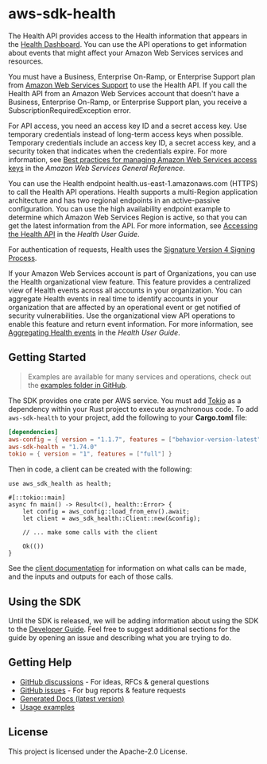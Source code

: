 # aws-sdk-health

The Health API provides access to the Health information that appears in the [Health Dashboard](https://health.aws.amazon.com/health/home). You can use the API operations to get information about events that might affect your Amazon Web Services services and resources.

You must have a Business, Enterprise On-Ramp, or Enterprise Support plan from [Amazon Web Services Support](http://aws.amazon.com/premiumsupport/) to use the Health API. If you call the Health API from an Amazon Web Services account that doesn't have a Business, Enterprise On-Ramp, or Enterprise Support plan, you receive a SubscriptionRequiredException error.

For API access, you need an access key ID and a secret access key. Use temporary credentials instead of long-term access keys when possible. Temporary credentials include an access key ID, a secret access key, and a security token that indicates when the credentials expire. For more information, see [Best practices for managing Amazon Web Services access keys](https://docs.aws.amazon.com/general/latest/gr/aws-access-keys-best-practices.html) in the _Amazon Web Services General Reference_.

You can use the Health endpoint health.us-east-1.amazonaws.com (HTTPS) to call the Health API operations. Health supports a multi-Region application architecture and has two regional endpoints in an active-passive configuration. You can use the high availability endpoint example to determine which Amazon Web Services Region is active, so that you can get the latest information from the API. For more information, see [Accessing the Health API](https://docs.aws.amazon.com/health/latest/ug/health-api.html) in the _Health User Guide_.

For authentication of requests, Health uses the [Signature Version 4 Signing Process](https://docs.aws.amazon.com/general/latest/gr/signature-version-4.html).

If your Amazon Web Services account is part of Organizations, you can use the Health organizational view feature. This feature provides a centralized view of Health events across all accounts in your organization. You can aggregate Health events in real time to identify accounts in your organization that are affected by an operational event or get notified of security vulnerabilities. Use the organizational view API operations to enable this feature and return event information. For more information, see [Aggregating Health events](https://docs.aws.amazon.com/health/latest/ug/aggregate-events.html) in the _Health User Guide_.

## Getting Started

> Examples are available for many services and operations, check out the
> [examples folder in GitHub](https://github.com/awslabs/aws-sdk-rust/tree/main/examples).

The SDK provides one crate per AWS service. You must add [Tokio](https://crates.io/crates/tokio)
as a dependency within your Rust project to execute asynchronous code. To add `aws-sdk-health` to
your project, add the following to your **Cargo.toml** file:

```toml
[dependencies]
aws-config = { version = "1.1.7", features = ["behavior-version-latest"] }
aws-sdk-health = "1.74.0"
tokio = { version = "1", features = ["full"] }
```

Then in code, a client can be created with the following:

```rust,no_run
use aws_sdk_health as health;

#[::tokio::main]
async fn main() -> Result<(), health::Error> {
    let config = aws_config::load_from_env().await;
    let client = aws_sdk_health::Client::new(&config);

    // ... make some calls with the client

    Ok(())
}
```

See the [client documentation](https://docs.rs/aws-sdk-health/latest/aws_sdk_health/client/struct.Client.html)
for information on what calls can be made, and the inputs and outputs for each of those calls.

## Using the SDK

Until the SDK is released, we will be adding information about using the SDK to the
[Developer Guide](https://docs.aws.amazon.com/sdk-for-rust/latest/dg/welcome.html). Feel free to suggest
additional sections for the guide by opening an issue and describing what you are trying to do.

## Getting Help

* [GitHub discussions](https://github.com/awslabs/aws-sdk-rust/discussions) - For ideas, RFCs & general questions
* [GitHub issues](https://github.com/awslabs/aws-sdk-rust/issues/new/choose) - For bug reports & feature requests
* [Generated Docs (latest version)](https://awslabs.github.io/aws-sdk-rust/)
* [Usage examples](https://github.com/awslabs/aws-sdk-rust/tree/main/examples)

## License

This project is licensed under the Apache-2.0 License.

